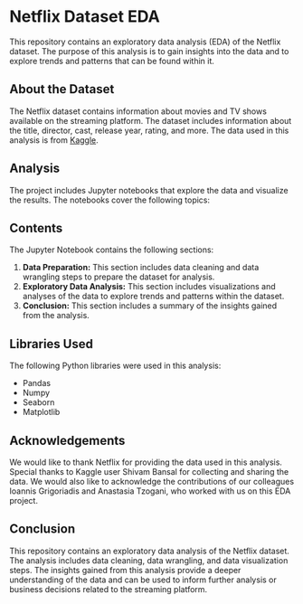 # Netflix Dataset EDA
This repository contains an exploratory data analysis (EDA) of the Netflix dataset. The purpose of this analysis is to gain insights into the data and to explore trends and patterns that can be found within it.
## About the Dataset
The Netflix dataset contains information about movies and TV shows available on the streaming platform. The dataset includes information about the title, director, cast, release year, rating, and more. The data used in this analysis is from [Kaggle](https://www.kaggle.com/shivamb/netflix-shows).
## Analysis
The project includes Jupyter notebooks that explore the data and visualize the results. The notebooks cover the following topics:
## Contents
The Jupyter Notebook contains the following sections:

1. **Data Preparation:** This section includes data cleaning and data wrangling steps to prepare the dataset for analysis.
2. **Exploratory Data Analysis:** This section includes visualizations and analyses of the data to explore trends and patterns within the dataset.
3. **Conclusion:** This section includes a summary of the insights gained from the analysis.
## Libraries Used
The following Python libraries were used in this analysis:

- Pandas
- Numpy
- Seaborn
- Matplotlib
## Acknowledgements
We would like to thank Netflix for providing the data used in this analysis. Special thanks to Kaggle user Shivam Bansal for collecting and sharing the data. We would also like to acknowledge the contributions of our colleagues Ioannis Grigoriadis and Anastasia Tzogani, who worked with us on this EDA project.
## Conclusion
This repository contains an exploratory data analysis of the Netflix dataset. The analysis includes data cleaning, data wrangling, and data visualization steps. The insights gained from this analysis provide a deeper understanding of the data and can be used to inform further analysis or business decisions related to the streaming platform.
